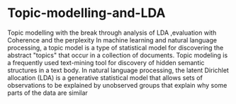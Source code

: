 # Topic-modelling-and-LDA
Topic modelling with the break through analysis of LDA ,evaluation with Coherence and the perplexity
In machine learning and natural language processing, a topic model is a type of statistical model for discovering the abstract "topics" that occur in a collection of documents. 
Topic modeling is a frequently used text-mining tool for discovery of hidden semantic structures in a text body.
In natural language processing, the latent Dirichlet allocation (LDA) is a generative statistical model 
that allows sets of observations to be explained by unobserved groups that explain why some parts of the data are similar
